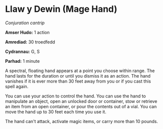 # Llaw y Dewin (Mage Hand)

*Conjuration cantrip*

**Amser Hudo:** 1 action

**Amrediad:** 30 troedfedd

**Cydrannau:** G, S

**Parhad:** 1 minute

A spectral, floating hand appears at a point you choose within range. The hand lasts for the duration or until you dismiss it as an action. The hand vanishes if it is ever more than 30 feet away from you or if you cast this spell again.

You can use your action to control the hand. You can use the hand to manipulate an object, open an unlocked door or container, stow or retrieve an item from an open container, or pour the contents out of a vial. You can move the hand up to 30 feet each time you use it.

The hand can't attack, activate magic items, or carry more than 10 pounds.